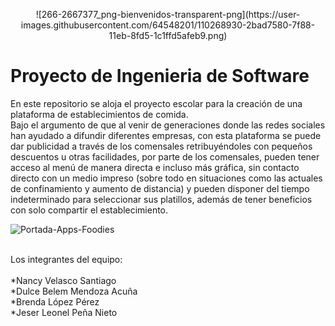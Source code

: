 <p align="center">
  ![266-2667377_png-bienvenidos-transparent-png](https://user-images.githubusercontent.com/64548201/110268930-2bad7580-7f88-11eb-8fd5-1c1ffd5afeb9.png)
</p>

# Proyecto de Ingenieria de Software
En este repositorio se aloja el proyecto escolar para la creación de una plataforma de establecimientos de comida.<br />
Bajo el argumento de que al venir de generaciones donde las redes sociales han ayudado a difundir diferentes empresas, con esta plataforma se puede dar publicidad a través de los comensales retribuyéndoles con pequeños descuentos u otras facilidades, por parte de los comensales, pueden tener acceso al menú de manera directa e incluso más gráfica, sin contacto directo con un medio impreso (sobre todo en situaciones como las actuales de confinamiento y aumento de distancia) y pueden disponer del tiempo indeterminado para seleccionar sus platillos, además de tener beneficios con solo compartir el establecimiento.<br />

![Portada-Apps-Foodies](https://user-images.githubusercontent.com/64548201/110272698-66b3a700-7f90-11eb-9303-3493ba053779.jpg)



<br />Los integrantes del equipo:<br /><br />
*Nancy Velasco Santiago <br />
*Dulce Belem Mendoza Acuña <br />
*Brenda López Pérez <br />
*Jeser Leonel Peña Nieto <br />
